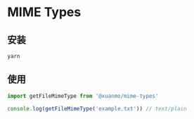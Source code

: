 # MIME Types

## 安装
```base
yarn
```

## 使用
```js
import getFileMimeType from '@xuanmo/mime-types'

console.log(getFileMimeType('example.txt')) // text/plain
```
